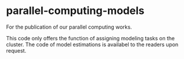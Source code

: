 # parallel-computing-models
For the publication of our parallel computing works.  

This code only offers the function of assigning modeling tasks on the cluster.  The code of model estimations is availabel to the readers upon request.
